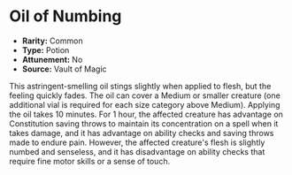 # Oil of Numbing

- **Rarity:** Common
- **Type:** Potion
- **Attunement:** No
- **Source:** Vault of Magic

This astringent-smelling oil stings slightly when applied to flesh, but the feeling quickly fades. The oil can cover a Medium or smaller creature (one additional vial is required for each size category above Medium). Applying the oil takes 10 minutes. For 1 hour, the affected creature has advantage on Constitution saving throws to maintain its concentration on a spell when it takes damage, and it has advantage on ability checks and saving throws made to endure pain. However, the affected creature's flesh is slightly numbed and senseless, and it has disadvantage on ability checks that require fine motor skills or a sense of touch.
